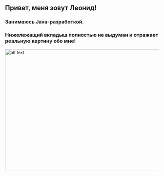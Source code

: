 ## Привет, меня зовут Леонид!
### Занимаюсь Java-разработкой.
### Нижележащий вкладыш полностью не выдуман и отражает реальную картину обо мне!
<img src="https://github.com/user-attachments/assets/8badbca8-7075-48d5-a1b0-2ee73e8d0804" alt="alt text" width="700" height="400">

<audio src="https://github.com/user-attachments/assets/7de3a77a-6751-4bac-b30b-42e380fe7943" />

![s3GW0Fm4iJ8eXoOu9AkrSw](https://github.com/user-attachments/assets/5a962142-71fc-4c1f-8f1a-9706a7dcf79b)
